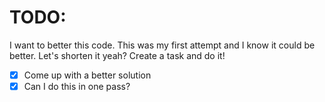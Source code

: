 # TODO:

I want to better this code. This was my first attempt and I know it could be better. Let's shorten it yeah? Create a task and do it!

- [X] Come up with a better solution
- [X] Can I do this in one pass?